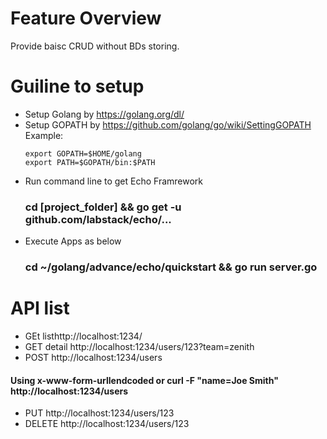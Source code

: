 # Feature Overview
Provide baisc CRUD without BDs storing.

# Guiline to setup
- Setup Golang by https://golang.org/dl/
- Setup GOPATH by https://github.com/golang/go/wiki/SettingGOPATH
	Example:
	```
	export GOPATH=$HOME/golang
	export PATH=$GOPATH/bin:$PATH
	```
- Run command line to get Echo Framrework
	### cd [project_folder] && go get -u github.com/labstack/echo/...
- Execute Apps as below
	### cd ~/golang/advance/echo/quickstart && go run server.go


# API list
- GEt listhttp://localhost:1234/
- GET detail http://localhost:1234/users/123?team=zenith
- POST http://localhost:1234/users 
#### Using x-www-form-urllendcoded or curl -F "name=Joe Smith" http://localhost:1234/users
- PUT http://localhost:1234/users/123
- DELETE http://localhost:1234/users/123
	
	
